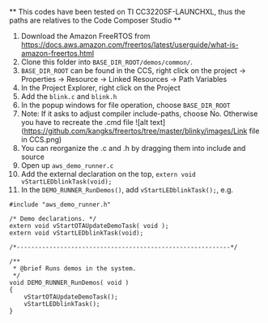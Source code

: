 ** This codes have been tested on TI CC3220SF-LAUNCHXL, thus the paths are relatives to the Code Composer Studio **

1. Download the Amazon FreeRTOS from https://docs.aws.amazon.com/freertos/latest/userguide/what-is-amazon-freertos.html
2. Clone this folder into `BASE_DIR_ROOT/demos/common/`.
3. `BASE_DIR_ROOT` can be found in the CCS, right click on the project -> Properties -> Resource -> Linked Resources -> Path Variables
4. In the Project Explorer, right click on the Project
5. Add the `blink.c` and `blink.h`
6. In the popup windows for file operation, choose `BASE_DIR_ROOT`
7. Note: If it asks to adjust compiler include-paths, choose No. Otherwise you have to recreate the .cmd file
![alt text](https://github.com/kangks/freertos/tree/master/blinky/images/Link file in CCS.png)
8. You can reorganize the .c and .h by dragging them into include and source
6. Open up `aws_demo_runner.c`
7. Add the external declaration on the top, `extern void vStartLEDblinkTask(void);`
8. In the `DEMO_RUNNER_RunDemos()`, add `vStartLEDblinkTask();`, e.g.

```
#include "aws_demo_runner.h"

/* Demo declarations. */
extern void vStartOTAUpdateDemoTask( void );
extern void vStartLEDblinkTask(void);

/*-----------------------------------------------------------*/

/**
 * @brief Runs demos in the system.
 */
void DEMO_RUNNER_RunDemos( void )
{
    vStartOTAUpdateDemoTask();
    vStartLEDblinkTask();
}
```
